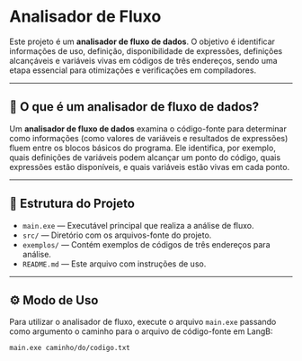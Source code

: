 # Analisador de Fluxo

Este projeto é um **analisador de fluxo de dados**. O objetivo é identificar informações de uso, definição, disponibilidade de expressões, definições alcançáveis e variáveis vivas em códigos de três endereços, sendo uma etapa essencial para otimizações e verificações em compiladores.

---

## 🔎 O que é um analisador de fluxo de dados?

Um **analisador de fluxo de dados** examina o código-fonte para determinar como informações (como valores de variáveis e resultados de expressões) fluem entre os blocos básicos do programa. Ele identifica, por exemplo, quais definições de variáveis podem alcançar um ponto do código, quais expressões estão disponíveis, e quais variáveis estão vivas em cada ponto.

---

## 📂 Estrutura do Projeto

- `main.exe` — Executável principal que realiza a análise de fluxo.
- `src/` — Diretório com os arquivos-fonte do projeto.
- `exemplos/` — Contém exemplos de códigos de três endereços para análise.
- `README.md` — Este arquivo com instruções de uso.

---

## ⚙️ Modo de Uso

Para utilizar o analisador de fluxo, execute o arquivo `main.exe` passando como argumento o caminho para o arquivo de código-fonte em LangB:

```bash
main.exe caminho/do/codigo.txt